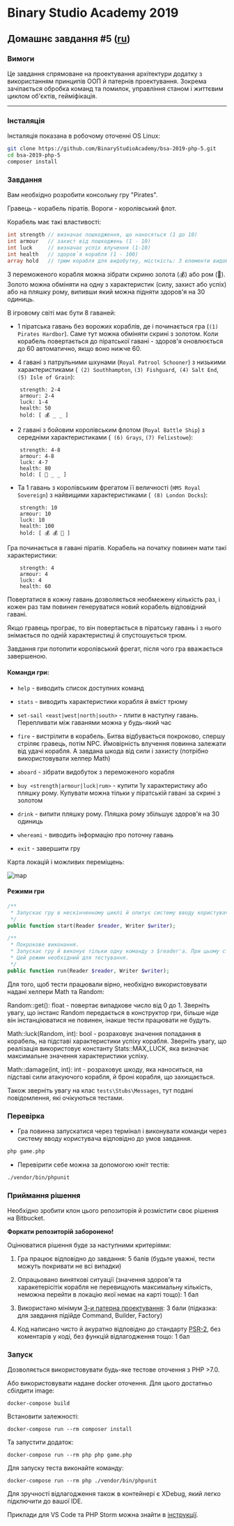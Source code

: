 # Binary Studio Academy 2019

## Домашнє завдання #5 ([ru](README.md))

### Вимоги

Це завдання спрямоване на проектування архітектури додатку з використанням принципів ООП й патернів проектування. Зокрема зачіпається обробка команд та помилок, управління станом і життєвим циклом об'єктів, гейміфікація.
***

### Інсталяція

Інсталяція показана в робочому оточенні OS Linux:

```bash
git clone https://github.com/BinaryStudioAcademy/bsa-2019-php-5.git
cd bsa-2019-php-5
composer install
```

### Завдання

Вам необхідно розробити консольну гру "Pirates".

Гравець - корабель піратів. Вороги - королівський флот.

Корабель має такі властивості:

```php
int strength // визначає пошкодження, що наносяться (1 до 10)
int armour   // захист від пошкоджень (1 - 10)
int luck     // визначає успіх влучення (1-10)
int health   // здоров`я корабля (1 - 100)
array hold   // трюм корабля для видобутку, місткість: 3 елементи видобутку.
```

З переможеного корабля можна зібрати скриню золота (💰) або ром (🍾). Золото можна обміняти на одну з характеристик (силу, захист або успіх) або на пляшку рому, випивши який можна підняти здоров'я на 30 одиниць.

В ігровому світі має бути 8 гаваней:

- 1 піратська гавань без ворожих кораблів, де і починається гра (`(1) Pirates Hardbor`). Саме тут можна обміняти скрині з золотом. Коли корабель повертається до піратської гавані - здоров'я оновлюється до 60 автоматично, якщо воно нижче 60.

- 4 гавані з патрульними шхунами (`Royal Patrool Schooner`) з низькими характеристиками (` (2) Southhampton`, `(3) Fishguard`,` (4) Salt End`, `(5) Isle of Grain`):
```
    strength: 2-4
    armour: 2-4
    luck: 1-4
    health: 50
    hold: [ 💰 _ _ ]
```

- 2 гавані з бойовим королівським флотом (`Royal Battle Ship`) з середніми характеристиками (` (6) Grays`, `(7) Felixstowe`):

```
    strength: 4-8
    armour: 4-8
    luck: 4-7
    health: 80
    hold: [ 🍾 _ _ ]
```

- Та 1 гавань з королівським фрегатом її величності (`HMS Royal Sovereign`) з найвищими характеристиками (` (8) London Docks`):
```
    strength: 10
    armour: 10
    luck: 10
    health: 100
    hold: [ 💰 💰 🍾 ]
```

Гра починається в гавані піратів. Корабель на початку повинен мати такі характеристики:

```
    strength: 4
    armour: 4
    luck: 4
    health: 60
```

Повертатися в кожну гавань дозволяється необмежену кількість раз, і кожен раз там повинен генеруватися новий корабель відповідний гавані.

Якщо гравець програє, то він повертається в піратську гавань і з нього знімається по одній характеристиці й спустошується трюм.

Завдання гри потопити королівський фрегат, після чого гра вважається завершеною.

#### Команди гри:

- `help` - виводить список доступних команд

- `stats` - виводить характеристики корабля й вміст трюму

- `set-sail <east|west|north|south>` - плити в наступну гавань. Перепливати між гаванями можна у будь-який час

- `fire` - вистрілити в корабель. Битва відбувається покроково, спершу стріляє гравець, потім NPC. Ймовірність влучення повинна залежати від удачі корабля. А завдана шкода від сили і захисту (потрібно використовувати хелпер Math)

- `aboard` - зібрати видобуток з переможеного корабля

- `buy <strength|armour|luck|rum>` - купити 1у характеристику або пляшку рому. Купувати можна тільки у піратській гавані за скрині з золотом

- `drink` - випити пляшку рому. Пляшка рому збільшує здоров'я на 30 одиниць

- `whereami` - виводить інформацію про поточну гавань

- `exit` - завершити гру

Карта локацій і можливих переміщень:

![map](Map.png)

#### Режими гри

```php
/**
 * Запускає гру в нескінченному циклі й опитує систему вводу користувача.
 */
public function start(Reader $reader, Writer $writer);

/**
 * Покрокове виконання.
 * Запускає гру й виконує тільки одну команду з $reader'a. При цьому стан ігрового світу має зберігатися
 * Цей режим необхідний для тестування.
 */
public function run(Reader $reader, Writer $writer);
```

Для того, щоб тести працювали вірно, необхідно використовувати надані хелпери Math та Random:

Random::get(): float - повертає випадкове число від 0 до 1. Зверніть увагу, що інстанс Random передається в конструктор гри, більше ніде він інстанціюватися не повинен, інакше тести працювати не будуть.

Math::luck(Random, int): bool - розраховує значення попадання в корабель, на підставі характеристики успіху корабля. Зверніть увагу, що реалізація використовує константу Stats::MAX_LUCK, яка визначає максимальне значення характеристики успіху.

Math::damage(int, int): int - розраховує шкоду, яка наноситься, на підставі сили атакуючого корабля, й броні корабля, що захищається.

Також зверніть увагу на клас `tests\Stubs\Messages`, тут подані повідомлення, які очікуються тестами.

### Перевірка

- Гра повинна запускатися через термінал і виконувати команди через систему вводу користувача відповідно до умов завдання.

```bash
php game.php
```

- Перевірити себе можна за допомогою юніт тестів:

```bash
./vendor/bin/phpunit
```

### Приймання рішення

Необхідно зробити клон цього репозиторія й розмістити своє рішення на Bitbucket.

__Форкати репозиторій заборонено!__

Оцінюватися рішення буде за наступними критеріями:

1) Гра працює відповідно до завдання: 5 балів (будьте уважні, тести можуть покривати не всі випадки)

2) Опрацьовано виняткові ситуації (значення здоров'я та харакетерісітік корабля не перевищують максимальну кількість, неможна перейти в локацію якої немає на карті тощо): 1 бал

3) Використано мінімум [3-и патерна проектування](https://designpatternsphp.readthedocs.io/en/latest/): 3 бали (підказка: для завдання підійде
Command, Builder, Factory)

4) Код написано чисто й акуратно відповідно до стандарту [PSR-2](https://www.php-fig.org/psr/psr-2/), без коментарів у коді, без функцій відлагодження тощо: 1 бал


### Запуск

Дозволяється використовувати будь-яке тестове оточення з PHP >7.0.

Або використовувати надане docker оточення. Для цього достатньо сбілдити image:

```
docker-compose build
```

Встановити залежності:

```
docker-compose run --rm composer install
```

Та запустити додаток:

```
docker-compose run --rm php php game.php
```

Для запуску теста виконайте команду:

```
docker-compose run --rm php ./vendor/bin/phpunit
```

Для зручності відлагодження також в контейнері є XDebug, який легко підключити до вашої IDE.

Приклади для VS Code та PHP Storm можна знайти в [інструкції](debug.md). 
